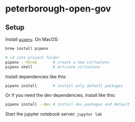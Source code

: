 # peterborough-open-gov

## Setup

Install [`pipenv`](https://pypi.org/project/pipenv/). On MacOS:
```sh
brew install pipenv
```


```sh
# cd into project folder
pipenv --three       # create a new virtualenv
pipenv shell         # activate virtualenv
```

Install dependencies like this:
```sh
pipenv install       # install only default packages
```

Or if you need the dev dependencies, install like this:
```sh
pipenv install --dev # install dev packages and default
```

Start the jupyter notebook server: `jupyter lab`